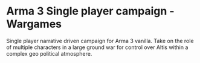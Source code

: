 # Arma 3 Single player campaign - Wargames

Single player narrative driven campaign for Arma 3 vanilla. Take on the role of multiple characters in a large ground war for control over Altis within a complex geo political atmosphere.
